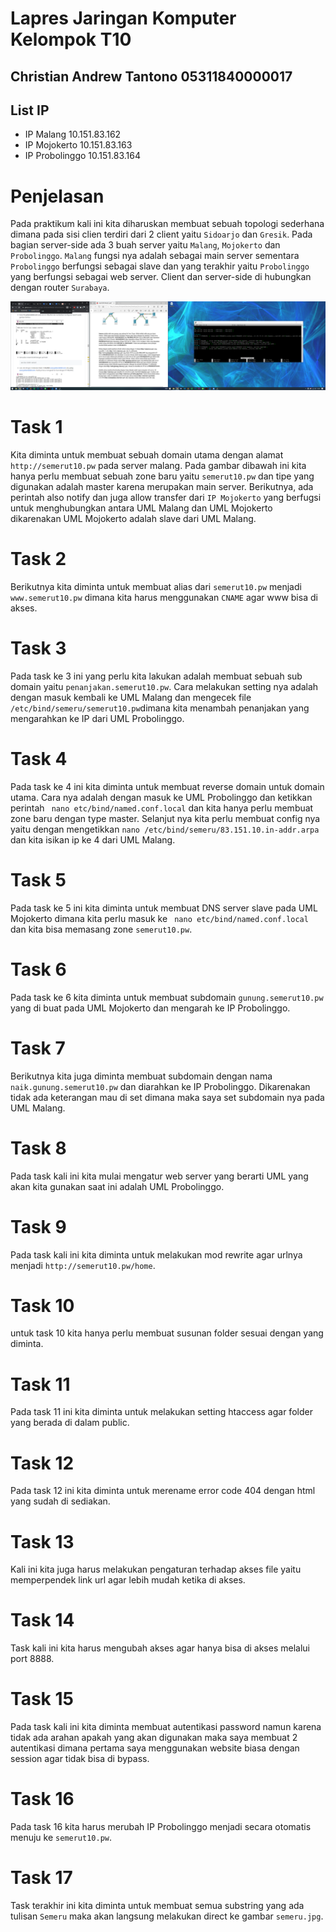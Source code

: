# Lapres Jaringan Komputer Kelompok T10

## Christian Andrew Tantono 05311840000017

## List IP
- IP Malang 10.151.83.162
- IP Mojokerto 10.151.83.163
- IP Probolinggo 10.151.83.164

# Penjelasan
Pada praktikum kali ini kita diharuskan membuat sebuah topologi sederhana dimana pada sisi clien terdiri dari 2 client yaitu ```Sidoarjo``` dan ```Gresik```. Pada bagian server-side ada 3 buah server yaitu ```Malang```, ```Mojokerto``` dan ```Probolinggo```. ```Malang``` fungsi nya adalah sebagai main server sementara ```Probolinggo``` berfungsi sebagai slave dan yang terakhir yaitu ```Probolinggo``` yang berfungsi sebagai web server. Client dan server-side di hubungkan dengan router ```Surabaya```.

![Topologi](/image/topologi.png)

# Task 1
Kita diminta untuk membuat sebuah domain utama dengan alamat ```http://semerut10.pw``` pada server malang. Pada gambar dibawah ini kita hanya perlu membuat sebuah zone baru yaitu ``semerut10.pw`` dan tipe yang digunakan adalah master karena merupakan main server. Berikutnya, ada perintah also notify dan juga allow transfer dari ``IP Mojokerto`` yang berfugsi untuk menghubungkan antara UML Malang dan UML Mojokerto dikarenakan UML Mojokerto adalah slave dari UML Malang.

# Task 2
Berikutnya kita diminta untuk membuat alias dari ``semerut10.pw`` menjadi ``www.semerut10.pw`` dimana kita harus menggunakan `CNAME` agar www bisa di akses. 

# Task 3
Pada task ke 3 ini yang perlu kita lakukan adalah membuat sebuah sub domain yaitu ``penanjakan.semerut10.pw``. Cara melakukan setting nya adalah dengan masuk kembali ke UML Malang dan mengecek file ``/etc/bind/semeru/semerut10.pw``dimana kita menambah penanjakan yang mengarahkan ke IP dari UML Probolinggo.

# Task 4
Pada task ke 4 ini kita diminta untuk membuat reverse domain untuk domain utama. Cara nya adalah dengan masuk ke UML Probolinggo dan ketikkan perintah ``` nano etc/bind/named.conf.local``` dan kita hanya perlu membuat zone baru dengan type master. Selanjut nya kita perlu membuat config nya yaitu dengan mengetikkan ```nano /etc/bind/semeru/83.151.10.in-addr.arpa``` dan kita isikan ip ke 4 dari UML Malang.

# Task 5
Pada task ke 5 ini kita diminta untuk membuat DNS server slave pada UML Mojokerto dimana kita perlu masuk ke ``` nano etc/bind/named.conf.local``` dan kita bisa memasang zone ``semerut10.pw``.

# Task 6
Pada task ke 6 kita diminta untuk membuat subdomain ``gunung.semerut10.pw`` yang di buat pada UML Mojokerto dan mengarah ke IP Probolinggo.

# Task 7
Berikutnya kita juga diminta membuat subdomain dengan nama ``naik.gunung.semerut10.pw`` dan diarahkan ke IP Probolinggo. Dikarenakan tidak ada keterangan mau di set dimana maka saya set subdomain nya pada UML Malang.

# Task 8 
Pada task kali ini kita mulai mengatur web server yang berarti UML yang akan kita gunakan saat ini adalah UML Probolinggo.

# Task 9 
Pada task kali ini kita diminta untuk melakukan mod rewrite agar urlnya menjadi `http://semerut10.pw/home`.

# Task 10
untuk task 10 kita hanya perlu membuat susunan folder sesuai dengan yang diminta.

# Task 11
Pada task 11 ini kita diminta untuk melakukan setting htaccess agar folder yang berada di dalam public.

# Task 12
Pada task 12 ini kita diminta untuk merename error code 404 dengan html yang sudah di sediakan.

# Task 13 
Kali ini kita juga harus melakukan pengaturan terhadap akses file yaitu memperpendek link url agar lebih mudah ketika di akses.

# Task 14
Task kali ini kita harus mengubah akses agar hanya bisa di akses melalui port 8888.

# Task 15
Pada task kali ini kita diminta membuat autentikasi password namun karena tidak ada arahan apakah yang akan digunakan maka saya membuat 2 autentikasi dimana pertama saya menggunakan website biasa dengan session agar tidak bisa di bypass. 

# Task 16
Pada task 16 kita harus merubah IP Probolinggo menjadi secara otomatis menuju ke `semerut10.pw`.

# Task 17
Task terakhir ini kita diminta untuk membuat semua substring yang ada tulisan ```Semeru``` maka akan langsung melakukan direct ke gambar ```semeru.jpg```.
